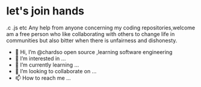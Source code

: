 # let's join hands
.c
.js
etc
Any help from anyone concerning my coding repositories,welcome am a free person who like collaborating with others to change life in communities but also bitter when there is unfairness and dishonesty.


- 👋 Hi, I’m @chardso open source ,learning software engineering
- 👀 I’m interested in ...
- 🌱 I’m currently learning ...
- 💞️ I’m looking to collaborate on ...
- 📫 How to reach me ...

<!---
chardso/chardso is a ✨ special ✨ repository because its `README.md` (this file) appears on your GitHub profile.
You can click the Preview link to take a look at your changes.
--->
